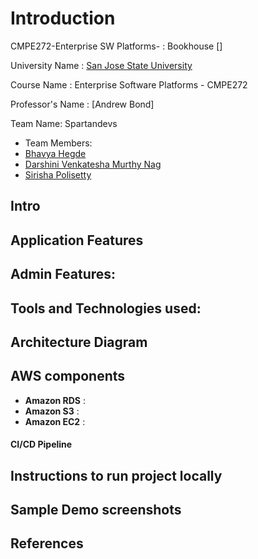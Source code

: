 # Introduction

 CMPE272-Enterprise SW Platforms-  : Bookhouse []

University Name : [San Jose State University](https://www.sjsu.edu/)

Course Name : Enterprise Software Platforms - CMPE272

Professor's Name : [Andrew Bond]

Team Name: Spartandevs

- Team Members:
- [Bhavya Hegde](www.linkedin.com/in/bhavya-hegde-145b9b123)
- [Darshini Venkatesha Murthy Nag](https://www.linkedin.com/in/darshini-venkatesha-murthy-nag-90052756/)
- [Sirisha Polisetty](https://www.linkedin.com/in/sirishapolisetty/)


## Intro

## Application Features
## Admin Features:

## Tools and Technologies used:

  
  
## Architecture Diagram
## AWS components
* **Amazon RDS** : 
* **Amazon S3** : 
* **Amazon EC2** : 
#### CI/CD Pipeline


## Instructions to run project locally


## Sample Demo screenshots


## References

